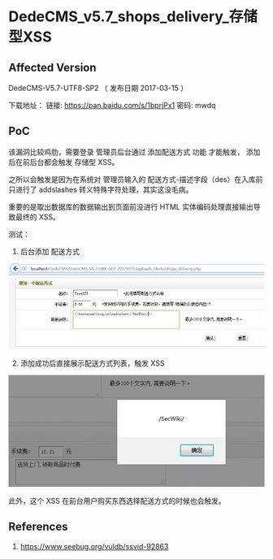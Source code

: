 # DedeCMS_v5.7_shops_delivery_存储型XSS

## Affected Version

DedeCMS-V5.7-UTF8-SP2  （ 发布日期  2017-03-15 ）

下载地址： 链接: https://pan.baidu.com/s/1bprjPx1 密码: mwdq


## PoC

该漏洞比较鸡肋，需要登录 管理员后台通过 添加配送方式 功能 才能触发， 添加后在前后台都会触发 存储型 XSS。

之所以会触发是因为在系统对 管理员输入的 配送方式-描述字段（des）在入库前只进行了 addslashes 转义特殊字符处理，其实这没毛病。

重要的是取出数据库的数据输出到页面前没进行 HTML 实体编码处理直接输出导致最终的 XSS。

测试：

1. 后台添加 配送方式

![](add_delivery.png)

2. 添加成功后直接展示配送方式列表，触发 XSS

![](show_delivery.png)

此外，这个 XSS 在前台用户购买东西选择配送方式的时候也会触发。

## References

1. https://www.seebug.org/vuldb/ssvid-92863
